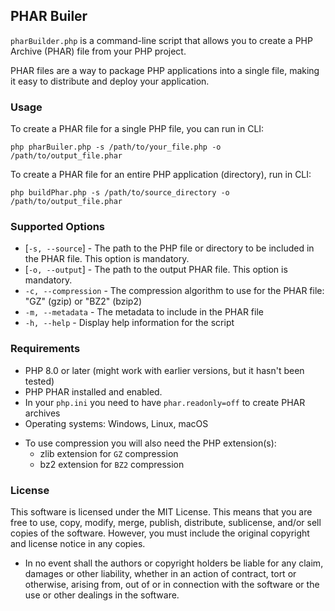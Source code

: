 ## PHAR Builer
`pharBuilder.php` is a command-line script that allows you to create a PHP Archive (PHAR) file from your PHP project.

PHAR files are a way to package PHP applications into a single file, making it easy to distribute and deploy your application.

### Usage
To create a PHAR file for a single PHP file, you can run in CLI:
```
php pharBuiler.php -s /path/to/your_file.php -o /path/to/output_file.phar
```

To create a PHAR file for an entire PHP application (directory), run in CLI:
```
php buildPhar.php -s /path/to/source_directory -o /path/to/output_file.phar
```

### Supported Options
- [`-s, --source`] - The path to the PHP file or directory to be included in the PHAR file. This option is mandatory.
- [`-o, --output`] - The path to the output PHAR file. This option is mandatory.
- `-c, --compression` - The compression algorithm to use for the PHAR file: "GZ" (gzip) or "BZ2" (bzip2)
- `-m, --metadata` - The metadata to include in the PHAR file
- `-h, --help` - Display help information for the script

### Requirements
- PHP 8.0 or later (might work with earlier versions, but it hasn't been tested)
- PHP PHAR installed and enabled.
- In your `php.ini` you need to have `phar.readonly=off` to create PHAR archives
- Operating systems: Windows, Linux, macOS
* To use compression you will also need the PHP extension(s):
  * zlib extension for `GZ` compression
  * bz2 extension for `BZ2` compression

### License
This software is licensed under the MIT License. This means that you are free to use, copy, modify, merge, publish, distribute, sublicense, and/or sell copies of the software. However, you must include the original copyright and license notice in any copies.
- In no event shall the authors or copyright holders be liable for any claim, damages or other liability, whether in an action of contract, tort or otherwise, arising from, out of or in connection with the software or the use or other dealings in the software.

